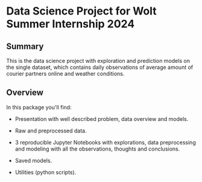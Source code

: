 # Data Science Project for Wolt Summer Internship 2024

## Summary

This is the data science project with exploration and prediction models on the single dataset, which contains daily observations of average amount of courier partners online and weather conditions.

## Overview

In this package you'll find:

- Presentation with well described problem, data overview and models.

- Raw and preprocessed data.

- 3 reproducible Jupyter Notebooks with explorations, data preprocessing and modeling with all the observations, thoughts and conclusions.

- Saved models.

- Utilities (python scripts).

